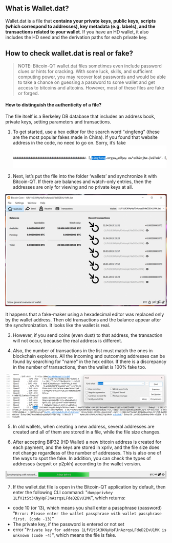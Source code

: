 ## What is Wallet.dat?

Wallet.dat is a file that **contains your private keys, public keys, scripts (which correspond to addresses), key metadata (e.g. labels), and the transactions related to your wallet**. If you have an HD wallet, it also includes the HD seed and the derivation paths for each private key.

## How to check wallet.dat is real or fake?

> NOTE: Bitcoin-QT wallet.dat files sometimes even include password clues or hints for cracking. With some luck, skills, and sufficient computing power, you may recover lost passwords and would be able to take a chance on guessing a password to some wallet and get access to bitcoins and altcoins. However, most of these files are fake or forged.

####  How to distinguish the authenticity of a file?

The file itself is a Berkeley DB database that includes an address book, private keys, setting parameters and transactions.

1. To get started, use a hex editor for the search word “xingfeng” (these are the most popular fakes made in China). If you found that website address in the code, no need to go on. Sorry, it’s fake
![](https://github.com/keyboardprincess/Wallet.dat/blob/026a5343f6ff57c7e06f72a6f1c326381f4175c5/xingfeng.png)

2. Next, let’s put the file into the folder ‘wallets’ and synchronize it with Bitcoin-QT. If there are balances and watch-only entries, then the addresses are only for viewing and no private keys at all.

![](https://github.com/keyboardprincess/Wallet.dat/blob/4cfcb49833dcdc96bfb199f7e2e1b156fadb4600/watch-only.png)

It happens that a fake-maker using a hexadecimal editor was replaced only by the wallet address. Then old transactions and the balance appear after the synchronization. It looks like the wallet is real.

3. However, if you send coins (even dust) to that address, the transaction will not occur, because the real address is different.

4. Also, the number of transactions in the list must match the ones in blockchain explorers. All the incoming and outcoming addresses can be found by searching for "name" in the hex editor. If there is a discrepancy in the number of transactions, then the wallet is 100% fake too.

![](https://github.com/keyboardprincess/Wallet.dat/blob/13da03f24427cc1213757d5d6144b30b9aa7be31/wallet.dat_name.png)

5. In old wallets, when creating a new address, several addresses are created and all of them are stored in a file, while the file size changes.

6. After accepting  BIP32 (HD Wallet) a new bitcoin address is created for each payment, and the keys are stored in xpriv, and the file size does not change regardless of the number of addresses. This is also one of the ways to spot the fake. In addition, you can check the types of addresses (segwit  or p2pkh) according to the wallet version.

![](https://github.com/keyboardprincess/Wallet.dat/blob/454de6c50d5611152704c961cc663816606ff763/hd-wallet.png)

7. If the wallet.dat file is open in the Bitcoin-QT application by default, then enter the following CLI command: "`dumpprivkey 1LfV1tSt3KNyHpFJnAzrqsLFdeD2EvU1MK`", which returns:

-   code 10 (or 13), which means you shall enter a passphrase (password)  
    “`Error: Please enter the wallet passphrase with wallet passphrase first. (code -13)`”
-   The private key, if the password is entered or not set
-   error "`Private key for address 1LfV1tSt3KNyHpFJnAzrqsLFdeD2EvU1MK is unknown (code -4)`", which means the file is fake.
